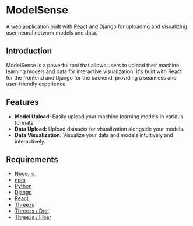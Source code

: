 # ModelSense

A web application built with React and Django for uploading and visualizing user neural network models and data.

## Introduction

ModelSense is a powerful tool that allows users to upload their machine learning models and data for interactive visualization. It's built with React for the frontend and Django for the backend, providing a seamless and user-friendly experience.

## Features

- **Model Upload:** Easily upload your machine learning models in various formats.
- **Data Upload:** Upload datasets for visualization alongside your models.
- **Data Visualization:** Visualize your data and models intuitively and interactively.

## Requirements

- [Node. js](https://nodejs.org/)
- [npm](https://www.npmjs.com/)
- [Python](https://www.python.org/)
- [Django](https://www.djangoproject.com/)
- [React](https://reactjs.org/)
- [Three.js](https://threejs.org/)
- [Three.js / Drei](https://github.com/pmndrs/drei)
- [Three.js / Fiber](https://docs.pmnd.rs/react-three-fiber)


